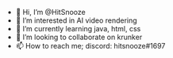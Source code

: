 - 👋 Hi, I’m @HitSnooze
- 👀 I’m interested in AI video rendering
- 🌱 I’m currently learning java, html, css
- 💞️ I’m looking to collaborate on krunker
- 📫 How to reach me; discord: hitsnooze#1697

<!---
HitSnooze/HitSnooze is a ✨ special ✨ repository because its `README.md` (this file) appears on your GitHub profile.
You can click the Preview link to take a look at your changes.
--->
